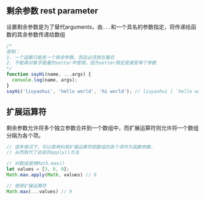
## 剩余参数 rest parameter
设置剩余参数是为了替代arguments，由`...`和一个具名的参数指定，将传递给函数的其余参数传递给数组

```js
/*
限制：
1. 一个函数只能有一个剩余参数，而且必须放在最后
2. 不能再对象字面量的setter中使用，因为setter限定是接受单个参数
*/
function sayHi(name, ...args) {
  console.log(name, args);
}
sayHi('liuyaohui', 'hello world', 'hi world'); // liuyaohui [ 'hello world', 'hi world' ]
```

## 扩展运算符
剩余参数允许将多个独立参数合并到一个数组中，而扩展运算符则允许将一个数组分隔为各个项。

```js
// 很多情况下，可以使用利用扩展运算符把数组的各个项作为函数参数，
// 从而取代了此前的apply()方法

// 对数组使用Math.max()
let values = [3, 6, 9];
Math.max.apply(Math, values) // 9

// 使用扩展运算符
Math.max(...values) // 9

```